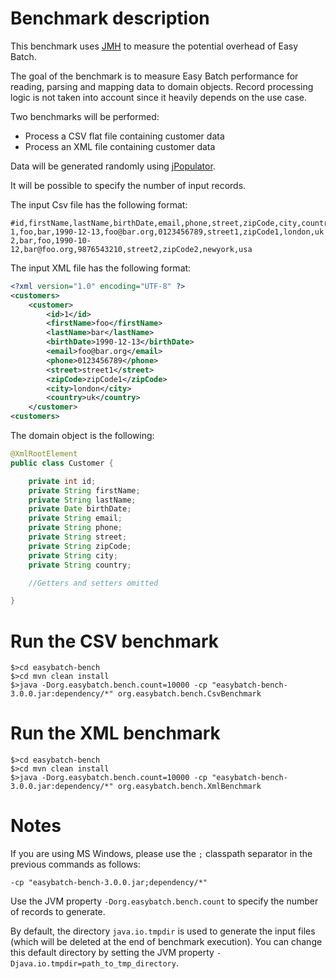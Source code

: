 # Benchmark description

This benchmark uses [JMH](http://openjdk.java.net/projects/code-tools/jmh/) to measure the potential overhead of Easy Batch.

The goal of the benchmark is to measure Easy Batch performance for reading, parsing and mapping data to domain objects.
Record processing logic is not taken into account since it heavily depends on the use case.

Two benchmarks will be performed:

* Process a CSV flat file containing customer data
* Process an XML file containing customer data

Data will be generated randomly using [jPopulator](https://github.com/benas/jPopulator/wiki).

It will be possible to specify the number of input records.

The input Csv file has the following format:

```
#id,firstName,lastName,birthDate,email,phone,street,zipCode,city,country
1,foo,bar,1990-12-13,foo@bar.org,0123456789,street1,zipCode1,london,uk
2,bar,foo,1990-10-12,bar@foo.org,9876543210,street2,zipCode2,newyork,usa
```

The input XML file has the following format:

```xml
<?xml version="1.0" encoding="UTF-8" ?>
<customers>
    <customer>
        <id>1</id>
        <firstName>foo</firstName>
        <lastName>bar</lastName>
        <birthDate>1990-12-13</birthDate>
        <email>foo@bar.org</email>
        <phone>0123456789</phone>
        <street>street1</street>
        <zipCode>zipCode1</zipCode>
        <city>london</city>
        <country>uk</country>
    </customer>
<customers>
```

The domain object is the following:

```java
@XmlRootElement
public class Customer {

    private int id;
    private String firstName;
    private String lastName;
    private Date birthDate;
    private String email;
    private String phone;
    private String street;
    private String zipCode;
    private String city;
    private String country;

    //Getters and setters omitted

}
```

# Run the CSV benchmark

```
$>cd easybatch-bench
$>cd mvn clean install
$>java -Dorg.easybatch.bench.count=10000 -cp "easybatch-bench-3.0.0.jar:dependency/*" org.easybatch.bench.CsvBenchmark
```

# Run the XML benchmark

```
$>cd easybatch-bench
$>cd mvn clean install
$>java -Dorg.easybatch.bench.count=10000 -cp "easybatch-bench-3.0.0.jar:dependency/*" org.easybatch.bench.XmlBenchmark
```

# Notes

If you are using MS Windows, please use the `;` classpath separator in the previous commands as follows:

`-cp "easybatch-bench-3.0.0.jar;dependency/*"`

Use the JVM property `-Dorg.easybatch.bench.count` to specify the number of records to generate.

By default, the directory `java.io.tmpdir` is used to generate the input files (which will be deleted at the end of benchmark execution).
 You can change this default directory by setting the JVM property `-Djava.io.tmpdir=path_to_tmp_directory`.
